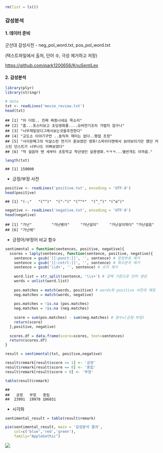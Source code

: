 ``` r
rm(list = ls())
```

### 감성분석

#### 1. 데이터 준비

군산대 감성사전 - neg_pol_word.txt, pos_pol_word.txt

(텍스트파일에서 출처, 단어 수, 극성 제거하고 저장)

<https://github.com/park1200656/KnuSentiLex>

#### 2. 감성분석

``` r
library(plyr)
library(stringr)
```

``` r
# data
txt <- readLines('movie_review.txt')
head(txt)
```

    ## [1] "아 더빙.. 진짜 짜증나네요 목소리"                                                                               
    ## [2] "흠...포스터보고 초딩영화줄....오버연기조차 가볍지 않구나"                                                       
    ## [3] "너무재밓었다그래서보는것을추천한다"                                                                             
    ## [4] "교도소 이야기구먼 ..솔직히 재미는 없다..평점 조정"                                                              
    ## [5] "사이몬페그의 익살스런 연기가 돋보였던 영화!스파이더맨에서 늙어보이기만 했던 커스틴 던스트가 너무나도 이뻐보였다"
    ## [6] "막 걸음마 뗀 세부터 초등학교 학년생인 살용영화.ㅋㅋㅋ...별반개도 아까움."

``` r
length(txt)
```

    ## [1] 150000

-   긍정/부정 사전

``` r
positive <- readLines('positive.txt', encoding = 'UTF-8')
head(positive)
```

    ## [1] "(-;"   "(^^)"  "(^-^)" "(^^*"  "(^_^)" "(^o^)"

``` r
negative <- readLines('negative.txt', encoding = 'UTF-8')
head(negative)
```

    ## [1] "가난"         "가난뱅이"     "가난살이"     "가난살이하다" "가난설음"    
    ## [6] "가난에"

-   긍정어/부정어 비교 함수

``` r
sentimental = function(sentences, positive, negative){
  scores = laply(sentences, function(sentence, positive, negative){
    sentence = gsub('[[:punct:]]', '', sentence) # 문장부호 제거
    sentence = gsub('[[:cntrl:]]', '', sentence) # 특수문자 제거
    sentence = gsub('\\d+', '', sentence) # 숫자 제거
    
    word.list = str_split(sentence, '\\s+') # 공백 기준으로 단어 생성
    words = unlist(word.list)
    
    pos.matches = match(words, positive) # words와 positive 사전과 매칭
    neg.matches = match(words, negative)
    
    pos.matches = !is.na (pos.matches)
    neg.matches = !is.na (neg.matches)
    
    score = sum(pos.matches) - sum(neg.matches) # 점수=(긍정-부정)
    return(score)
  },positive, negative)
  
  scores.df = data.frame(score=scores, text=sentences)
  return(scores.df)
}
```

``` r
result = sentimental(txt, positive,negative)

result$remark[result$score >= 1] <- '긍정'
result$remark[result$score == 0] <- '중립'
result$remark[result$score < 0] <- '부정'

table(result$remark)
```

    ## 
    ##   긍정   부정   중립 
    ##  23991  19978 106031

-   시각화

``` r
sentimental_result = table(result$remark)

pie(sentimental_result, main = '감성분석 결과',
    col=c('blue','red','green'),
    family="AppleGothic")
```

![](감성분석_files/figure-markdown_github/unnamed-chunk-7-1.png)
